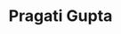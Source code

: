 ---
layout: people-layout
title: Pragati Gupta
designation: Researcher
email: pragati@fieldsofview.in
description: Pragati is an early-career social anthropologist who has recently graduated with a master's degree in social anthropology from SOAS, London. Her research interests span a wide array of social dimensions, including gender, caste, class, higher education, mental health, kinship, and health and medicine, etc. Pragati's master's thesis focuses on unraveling the intricacies of caste dynamics in higher education and its implications for the mental well-being of marginalized caste students. Her ultimate aspiration is to drive positive change and inclusivity within systems and institutions through her academic endeavors.
img: pragati.png
category: team
ide: pragati
permalink: /team/pragati/
---